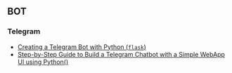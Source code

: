 ## BOT


### Telegram

- [Creating a Telegram Bot with Python (`flask`)](https://medium.com/@jonathantan12/creating-a-telegram-bot-with-python-flask-84361b24d61a)
- [Step-by-Step Guide to Build a Telegram Chatbot with a Simple WebApp UI using Python()](https://medium.com/@calixtemayoraz/step-by-step-guide-to-build-a-telegram-chatbot-with-a-simple-webapp-ui-using-python-44dca453522f)

